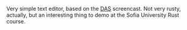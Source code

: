 Very simple text editor, based on the [DAS](https://www.destroyallsoftware.com/screencasts/catalog/text-editor-from-scratch) screencast. Not very rusty, actually, but an interesting thing to demo at the Sofia University Rust course.
